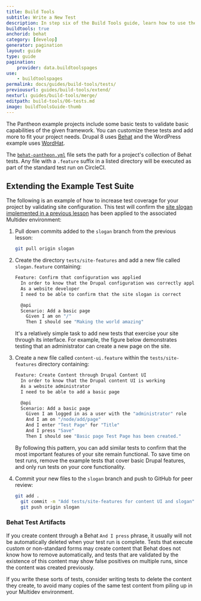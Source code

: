 ```yaml
---
title: Build Tools
subtitle: Write a New Test
description: In step six of the Build Tools guide, learn how to use the pre-conifgured site tests, or customize your own.
buildtools: true
anchorid: behat
category: [develop]
generator: pagination
layout: guide
type: guide
pagination:
    provider: data.buildtoolspages
use:
    - buildtoolspages
permalink: docs/guides/build-tools/tests/
previousurl: guides/build-tools/extend/
nexturl: guides/build-tools/merge/
editpath: build-tools/06-tests.md
image: buildToolsGuide-thumb
---
```

The Pantheon example projects include some basic tests to validate basic capabilities of the given framework. You can customize these tests and add more to fit your project needs. Drupal 8 uses  [Behat](http://behat.org/en/latest/) and the WordPress example uses [WordHat](https://wordhat.info/).

The [`behat-pantheon.yml`](https://github.com/pantheon-systems/example-drops-8-composer/blob/master/tests/behat-pantheon.yml) file sets the path for a project's collection of Behat tests. Any file with a `.feature` suffix in a listed directory will be executed as part of the standard test run on CircleCI.

## Extending the Example Test Suite
The following is an example of how to increase test coverage for your project by validating site configuration. This test will confirm the [site slogan implemented in a previous lesson](/guides/build-tools/new-pr) has been applied to the associated Multidev environment:

1. Pull down commits added to the `slogan` branch from the previous lesson:

    ```bash
    git pull origin slogan
    ```

2.  Create the directory `tests/site-features` and add a new file called `slogan.feature` containing:

    ```bash
    Feature: Confirm that configuration was applied
      In order to know that the Drupal configuration was correctly applied for the tests
      As a website developer
      I need to be able to confirm that the site slogan is correct

      @api
      Scenario: Add a basic page
        Given I am on "/"
        Then I should see "Making the world amazing"
    ```

    It's a relatively simple task to add new tests that exercise your site through its interface. For example, the figure below demonstrates testing that an administrator can create a new page on the site.

2.  Create a new file called `content-ui.feature` within the `tests/site-features` directory containing:

    ```bash
    Feature: Create Content through Drupal Content UI
      In order to know that the Drupal content UI is working
      As a website administrator
      I need to be able to add a basic page

      @api
      Scenario: Add a basic page
        Given I am logged in as a user with the "administrator" role
        And I am on "/node/add/page"
        And I enter "Test Page" for "Title"
        And I press "Save"
        Then I should see "Basic page Test Page has been created."
    ```
    By following this pattern, you can add similar tests to confirm that the most important features of your site remain functional. To save time on test runs, remove the example tests that cover basic Drupal features, and only run tests on your core functionality.

3.  Commit your new files to the `slogan` branch and push to GitHub for peer review:

    ```bash
    git add .
      git commit -m "Add tests/site-features for content UI and slogan"
      git push origin slogan
    ```

### Behat Test Artifacts

If you create content through a Behat `And I press` phrase, it usually will not be automatically deleted when your test run is complete. Tests that execute custom or non-standard forms may create content that Behat does not know how to remove automatically, and tests that are validated by the existence of this content may show false positives on multiple runs, since the content was created previously.

If you write these sorts of tests, consider writing tests to delete the content they create, to avoid many copies of the same test content from piling up in your Multidev environment.
